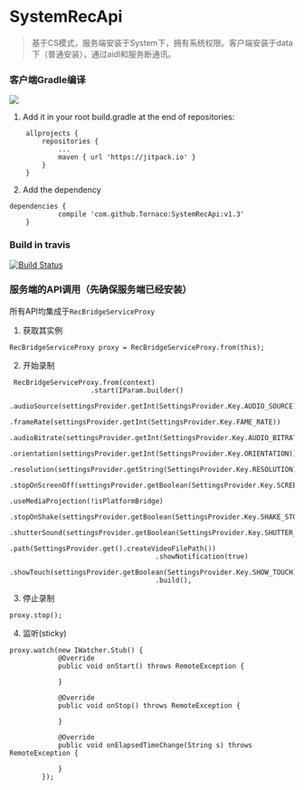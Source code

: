 # SystemRecApi

> 基于CS模式，服务端安装于System下，拥有系统权限。客户端安装于data下（普通安装），通过aidl和服务断通讯。

### 客户端Gradle编译
[![](https://jitpack.io/v/Tornaco/SystemRecApi.svg)](https://jitpack.io/#Tornaco/SystemRecApi)

1. Add it in your root build.gradle at the end of repositories:
```
	allprojects {
		repositories {
			...
			maven { url 'https://jitpack.io' }
		}
	}
```
2. Add the dependency
```
dependencies {
	        compile 'com.github.Tornaco:SystemRecApi:v1.3'
	}
```

### Build in travis
[![Build Status](https://travis-ci.org/Tornaco/SystemRecApi.svg?branch=master)](https://travis-ci.org/Tornaco/SystemRecApi)

### 服务端的API调用（先确保服务端已经安装）

所有API均集成于```RecBridgeServiceProxy```

1. 获取其实例
```
RecBridgeServiceProxy proxy = RecBridgeServiceProxy.from(this);
```

2. 开始录制
```
 RecBridgeServiceProxy.from(context)
                    .start(IParam.builder()
                                    .audioSource(settingsProvider.getInt(SettingsProvider.Key.AUDIO_SOURCE))
                                    .frameRate(settingsProvider.getInt(SettingsProvider.Key.FAME_RATE))
                                    .audioBitrate(settingsProvider.getInt(SettingsProvider.Key.AUDIO_BITRATE_RATE_K))
                                    .orientation(settingsProvider.getInt(SettingsProvider.Key.ORIENTATION))
                                    .resolution(settingsProvider.getString(SettingsProvider.Key.RESOLUTION))
                                    .stopOnScreenOff(settingsProvider.getBoolean(SettingsProvider.Key.SCREEN_OFF_STOP))
                                    .useMediaProjection(!isPlatformBridge)
                                    .stopOnShake(settingsProvider.getBoolean(SettingsProvider.Key.SHAKE_STOP))
                                    .shutterSound(settingsProvider.getBoolean(SettingsProvider.Key.SHUTTER_SOUND))
                                    .path(SettingsProvider.get().createVideoFilePath())
                                    .showNotification(true)
                                    .showTouch(settingsProvider.getBoolean(SettingsProvider.Key.SHOW_TOUCH))
                                    .build(),
```

3. 停止录制
```
proxy.stop();
```

4. 监听(sticky)
```
proxy.watch(new IWatcher.Stub() {
            @Override
            public void onStart() throws RemoteException {
                
            }

            @Override
            public void onStop() throws RemoteException {

            }

            @Override
            public void onElapsedTimeChange(String s) throws RemoteException {

            }
        });
```
